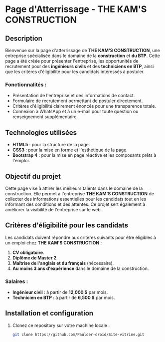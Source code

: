 # Page d'Atterrissage - THE KAM'S CONSTRUCTION

## Description

Bienvenue sur la page d'atterrissage de **THE KAM'S CONSTRUCTION**, une entreprise spécialisée dans le domaine de la **construction** et **du BTP**. Cette page a été créée pour présenter l'entreprise, les opportunités de recrutement pour des **ingénieurs civils** et des **techniciens en BTP**, ainsi que les critères d'éligibilité pour les candidats intéressés à postuler.

### Fonctionnalités :
- Présentation de l'entreprise et des informations de contact.
- Formulaire de recrutement permettant de postuler directement.
- Critères d'éligibilité clairement énoncés pour une transparence totale.
- Connexion à WhatsApp et à un e-mail pour toute question ou renseignement supplémentaire.

## Technologies utilisées

- **HTML5** : pour la structure de la page.
- **CSS3** : pour la mise en forme et l'esthétique de la page.
- **Bootstrap 4** : pour la mise en page réactive et les composants prêts à l'emploi.

## Objectif du projet

Cette page vise à attirer les meilleurs talents dans le domaine de la construction. Elle permet à l'entreprise **THE KAM'S CONSTRUCTION** de collecter des informations essentielles pour les candidats tout en les informant des conditions et des attentes. Ce projet sert également à améliorer la visibilité de l'entreprise sur le web.

## Critères d'éligibilité pour les candidats

Les candidats doivent répondre aux critères suivants pour être éligibles à un emploi chez **THE KAM'S CONSTRUCTION** :
1. **CV obligatoire**.
2. **Diplôme de Master 2**.
3. **Maîtrise de l'anglais et du français** (nécessaire).
4. **Au moins 3 ans d'expérience** dans le domaine de la construction.

### Salaires :
- **Ingénieur civil** : à partir de **12,000 $** par mois.
- **Technicien en BTP** : à partir de **6,500 $** par mois.

## Installation et configuration

1. Clonez ce repository sur votre machine locale :
   ```bash
   git clone https://github.com/Paulder-droid/Site-vitrine.git
